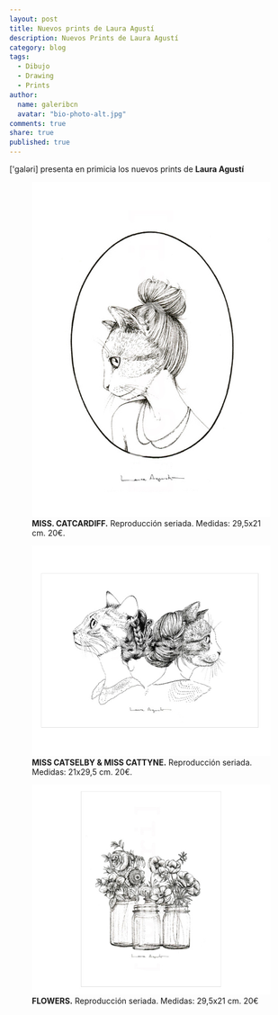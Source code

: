 ```yaml
---
layout: post
title: Nuevos prints de Laura Agustí
description: Nuevos Prints de Laura Agustí
category: blog
tags: 
  - Dibujo
  - Drawing
  - Prints
author: 
  name: galeribcn
  avatar: "bio-photo-alt.jpg"
comments: true
share: true
published: true
---
```

['galəri] presenta en primicia los nuevos prints de **Laura Agustí**

<div class="figure-group">
<figure>
	<a href="/images/Laura-Agusti/MISS.CATCARDIFF.jpg"><img src="/images/Laura-Agusti/MISS.CATCARDIFF.jpg" alt="Laura Agustí Ilustración"></a>
	<figcaption><b>MISS. CATCARDIFF.</b>
	Reproducción seriada. Medidas: 29,5x21 cm. 20€.
	</figcaption>
</figure>


<figure>
	<a href="/images/Laura-Agusti/MISS CATSELBY & MISS CATTYNE.jpg"><img src="/images/Laura-Agusti/MISS CATSELBY & MISS CATTYNE.jpg" alt="Laura Agustí Ilustración"></a>
	<figcaption><b>MISS CATSELBY & MISS CATTYNE.</b> 
	Reproducción seriada. Medidas: 21x29,5 cm. 20€.
	</figcaption>
</figure>

<figure>
	<a href="/images/Laura-Agusti/FLOWERS.jpg"><img src="/images/Laura-Agusti/FLOWERS.jpg" alt="Laura Agustí Ilustración"></a>
	<figcaption><b>FLOWERS.</b>
	Reproducción seriada. Medidas: 29,5x21 cm. 20€
	</figcaption>
</figure>
</div>

